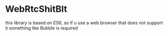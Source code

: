 # WebRtcShitBlt

this library is based on ES6, so if u use a web browser that does not support it something like Bubble is required


